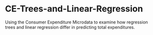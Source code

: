 # CE-Trees-and-Linear-Regression
Using the Consumer Expenditure Microdata to examine how regression trees and linear regression differ in predicting total expenditures.
